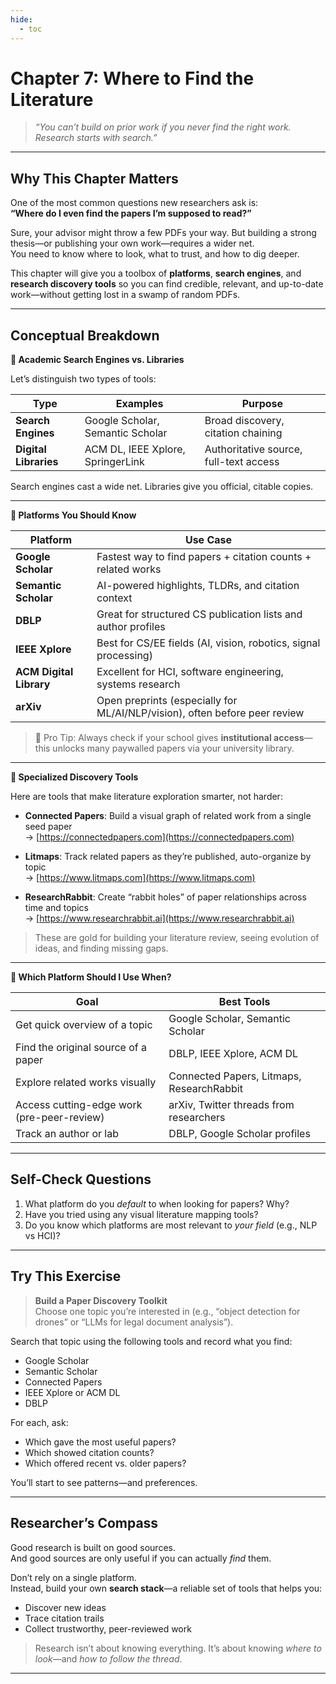 ```yaml
---
hide:
  - toc
---
```


# Chapter 7: Where to Find the Literature

> *“You can’t build on prior work if you never find the right work. Research starts with search.”*

---

## Why This Chapter Matters

One of the most common questions new researchers ask is:  
**“Where do I even find the papers I’m supposed to read?”**

Sure, your advisor might throw a few PDFs your way. But building a strong thesis—or publishing your own work—requires a wider net.  
You need to know where to look, what to trust, and how to dig deeper.

This chapter will give you a toolbox of **platforms**, **search engines**, and **research discovery tools** so you can find credible, relevant, and up-to-date work—without getting lost in a swamp of random PDFs.

---

## Conceptual Breakdown

**🔹 Academic Search Engines vs. Libraries**

Let’s distinguish two types of tools:

| Type                   | Examples                              | Purpose                                  |
|------------------------|---------------------------------------|------------------------------------------|
| **Search Engines**     | Google Scholar, Semantic Scholar      | Broad discovery, citation chaining       |
| **Digital Libraries**  | ACM DL, IEEE Xplore, SpringerLink     | Authoritative source, full-text access   |

Search engines cast a wide net. Libraries give you official, citable copies.

---

**🔹 Platforms You Should Know**

| Platform            | Use Case                                                                 |
|---------------------|--------------------------------------------------------------------------|
| **Google Scholar**  | Fastest way to find papers + citation counts + related works             |
| **Semantic Scholar**| AI-powered highlights, TLDRs, and citation context                       |
| **DBLP**            | Great for structured CS publication lists and author profiles            |
| **IEEE Xplore**     | Best for CS/EE fields (AI, vision, robotics, signal processing)          |
| **ACM Digital Library** | Excellent for HCI, software engineering, systems research         |
| **arXiv**           | Open preprints (especially for ML/AI/NLP/vision), often before peer review|

> 🔎 Pro Tip: Always check if your school gives **institutional access**—this unlocks many paywalled papers via your university library.

---

**🔹 Specialized Discovery Tools**

Here are tools that make literature exploration smarter, not harder:

- **Connected Papers**: Build a visual graph of related work from a single seed paper  
  → [https://connectedpapers.com](https://connectedpapers.com)

- **Litmaps**: Track related papers as they’re published, auto-organize by topic  
  → [https://www.litmaps.com](https://www.litmaps.com)

- **ResearchRabbit**: Create “rabbit holes” of paper relationships across time and topics  
  → [https://www.researchrabbit.ai](https://www.researchrabbit.ai)

> These are gold for building your literature review, seeing evolution of ideas, and finding missing gaps.

---

**🔹 Which Platform Should I Use When?**

| Goal                                      | Best Tools                                 |
|-------------------------------------------|---------------------------------------------|
| Get quick overview of a topic              | Google Scholar, Semantic Scholar            |
| Find the original source of a paper        | DBLP, IEEE Xplore, ACM DL                   |
| Explore related works visually             | Connected Papers, Litmaps, ResearchRabbit   |
| Access cutting-edge work (pre-peer-review)| arXiv, Twitter threads from researchers     |
| Track an author or lab                     | DBLP, Google Scholar profiles               |

---

## Self-Check Questions

1. What platform do you *default* to when looking for papers? Why?
2. Have you tried using any visual literature mapping tools?
3. Do you know which platforms are most relevant to *your field* (e.g., NLP vs HCI)?

---

## Try This Exercise

> **Build a Paper Discovery Toolkit**  
> Choose one topic you’re interested in (e.g., “object detection for drones” or “LLMs for legal document analysis”).

Search that topic using the following tools and record what you find:

- Google Scholar  
- Semantic Scholar  
- Connected Papers  
- IEEE Xplore or ACM DL  
- DBLP  

For each, ask:

- Which gave the most useful papers?  
- Which showed citation counts?  
- Which offered recent vs. older papers?

You’ll start to see patterns—and preferences.

---

## Researcher’s Compass

Good research is built on good sources.  
And good sources are only useful if you can actually *find* them.

Don’t rely on a single platform.  
Instead, build your own **search stack**—a reliable set of tools that helps you:

- Discover new ideas  
- Trace citation trails  
- Collect trustworthy, peer-reviewed work

> Research isn’t about knowing everything. It’s about knowing *where to look*—and *how to follow the thread*.

---

